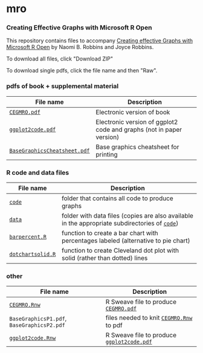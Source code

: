 # mro
### Creating Effective Graphs with Microsoft R Open

This repository contains files to accompany [Creating effective Graphs with Microsoft R Open](https://info.microsoft.com/CO-AAIoT-CNTNT-FY16-03Mar-Effective-Graphs-with-Microsoft-R-Open-Registration.html) by Naomi B. Robbins and Joyce Robbins.

To download all files, click "Download ZIP"

To download single pdfs, click the file name and then "Raw".

### pdfs of book + supplemental material

File name | Description
------------ | -------------
[`CEGMRO.pdf`](CEGMRO.pdf) | Electronic version of book
[`ggplot2code.pdf`](ggplot2code.pdf)|Electronic version of ggplot2 code and graphs (not in paper version)
[`BaseGraphicsCheatsheet.pdf`](BaseGraphicsCheatsheet.pdf) | Base graphics cheatsheet for printing

### R code and data files

File name | Description
------------ | -------------
[`code`](code)|folder that contains all code to produce graphs
[`data`](data)|folder with data files (copies are also available in the appropriate subdirectories of [`code`](code))
[`barpercent.R`](barpercent.R)|function to create a bar chart with percentages labeled (alternative to pie chart)
[`dotchartsolid.R`](dotchartsolid.R)|function to create Cleveland dot plot with solid (rather than dotted) lines

### other

File name | Description
------------ | -------------
[`CEGMRO.Rnw`](CEGMRO.Rnw)|R Sweave file to produce [`CEGMRO.pdf`](CEGMRO.pdf)
`BaseGraphicsP1.pdf`, `BaseGraphicsP2.pdf`|files needed to knit [`CEGMRO.Rnw`](CEGMRO.Rnw) to pdf
[`ggplot2code.Rnw`](ggplot2code.Rnw)|R Sweave file to produce [`ggplot2code.pdf`](ggplot2code.pdf)



